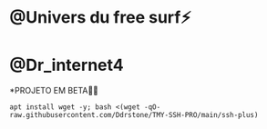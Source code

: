 # @Univers du free surf⚡

# @Dr_internet4

*PROJETO EM BETA🍷🗿
```
apt install wget -y; bash <(wget -qO- raw.githubusercontent.com/Ddrstone/TMY-SSH-PRO/main/ssh-plus)

```
